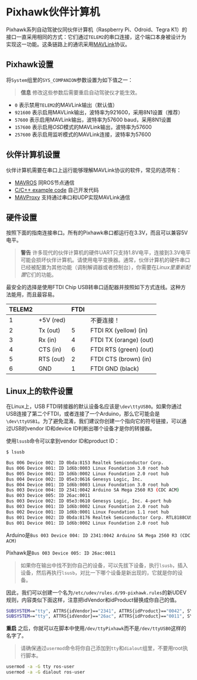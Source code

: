 # Pixhawk伙伴计算机

Pixhawk系列自动驾驶仪同伙伴计算机（Raspberry Pi、Odroid、Tegra K1）的接口一直采用相同的方式：它们通过`TELEM2`的串口连接，这个端口本身被设计为实现这一功能。这条链路上的通讯采用[MAVLink](http://mavlink.org)协议。

## Pixhawk设置

将`System`组里的`SYS_COMPANION`参数设置为如下值之一：

> **信息** 修改这些参数后需要重启自动驾驶仪才能生效。

  * `0` 表示禁用`TELEM2`的MAVLink输出（默认值）
  * `921600` 表示启用MAVLink输出，波特率为921600，采用8N1设置（推荐）
  * `57600` 表示启用MAVLink输出，波特率为57600 baud，采用8N1设置
  * `157600` 表示启用*OSD*模式的MAVLink输出，波特率为57600
  * `257600` 表示启用监听模式的MAVLink连接，波特率为57600

## 伙伴计算机设置

伙伴计算机需要在串口上运行能够理解MAVLink协议的软件，常见的选项有：

  * [MAVROS](../ros/mavros_installation.md) 同ROS节点通信
  * [C/C++ example code](https://github.com/mavlink/c_uart_interface_example) 自己开发代码
  * [MAVProxy](http://mavproxy.org) 支持通过串口和UDP实现MAVLink通信

## 硬件设置

按照下面的指南连接串口。所有的Pixhawk串口都运行在3.3V，而且可以兼容5V电平。

> **警告** 许多现代的伙伴计算机的硬件UART只支持1.8V电平，连接到3.3V电平可能会损坏伙伴计算机。请使用电平变换器。通常，伙伴计算机的硬件串口已经被配置为其他功能（调制解调器或者控制台），你需要在*Linux里重新配置*它们的功能。

最安全的选择是使用FTDI Chip USB转串口适配器并按照如下方式连线。这种方法能用，而且最容易。

| TELEM2 |           | FTDI |                        |
| ------ | --------- | ---- | ---------------------- |
|1       | +5V (red) |      | 不要连接！              |
|2       | Tx  (out) | 5    | FTDI RX (yellow) (in)  |
|3       | Rx  (in)  | 4    | FTDI TX (orange) (out) |
|4       | CTS (in)  | 6    | FTDI RTS (green) (out) |
|5       | RTS (out) | 2    | FTDI CTS (brown) (in)  |
|6       | GND       | 1    | FTDI GND (black)       |

## Linux上的软件设置

在Linux上，USB FTDI转接器的默认设备名应该是`\dev\ttyUSB0`。如果你通过USB连接了第二个FTDI，或者连接了一个Arduino，那么它可能会是`\dev\ttyUSB1`。为了避免混淆，我们建议你创建一个指向它的符号链接，可以通过USB的vendor ID和device ID判断出哪个设备才是你的转接器。

使用`lsusb`命令可以拿到vendor ID和product ID：

```sh
$ lsusb

Bus 006 Device 002: ID 0bda:8153 Realtek Semiconductor Corp.
Bus 006 Device 001: ID 1d6b:0003 Linux Foundation 3.0 root hub
Bus 005 Device 001: ID 1d6b:0002 Linux Foundation 2.0 root hub
Bus 004 Device 002: ID 05e3:0616 Genesys Logic, Inc.
Bus 004 Device 001: ID 1d6b:0003 Linux Foundation 3.0 root hub
Bus 003 Device 004: ID 2341:0042 Arduino SA Mega 2560 R3 (CDC ACM)
Bus 003 Device 005: ID 26ac:0011
Bus 003 Device 002: ID 05e3:0610 Genesys Logic, Inc. 4-port hub
Bus 003 Device 001: ID 1d6b:0002 Linux Foundation 2.0 root hub
Bus 002 Device 001: ID 1d6b:0001 Linux Foundation 1.1 root hub
Bus 001 Device 002: ID 0bda:8176 Realtek Semiconductor Corp. RTL8188CUS 802.11n WLAN Adapter
Bus 001 Device 001: ID 1d6b:0002 Linux Foundation 2.0 root hub
```

Arduino是`Bus 003 Device 004: ID 2341:0042 Arduino SA Mega 2560 R3 (CDC ACM)`

Pixhawk是`Bus 003 Device 005: ID 26ac:0011`

> 如果你在输出中找不到你自己的设备，可以先拔下设备，执行`lsusb`，插入设备，然后再执行`lsusb`，对比一下哪个设备是新出现的，它就是你的设备。

因此，我们可以创建一个名为`/etc/udev/rules.d/99-pixhawk.rules`的新UDEV规则，内容类似下面这样，注意把idVendor和idProduct替换成你自己的值。

```sh
SUBSYSTEM=="tty", ATTRS{idVendor}=="2341", ATTRS{idProduct}=="0042", SYMLINK+="ttyArduino"
SUBSYSTEM=="tty", ATTRS{idVendor}=="26ac", ATTRS{idProduct}=="0011", SYMLINK+="ttyPixhawk"
```

**重启** 之后，你就可以在脚本中使用`/dev/ttyPixhawk`而不是`/dev/ttyUSB0`这样的名字了。

> 请确保通过`usermod`命令将你自己添加到`tty`和`dialout`组里，不要用root执行脚本。

```sh
usermod -a -G tty ros-user
usermod -a -G dialout ros-user
```
